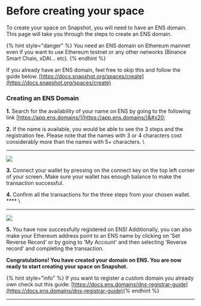 # Before creating your space

To create your space on Snapshot, you will need to have an ENS domain. This page will take you through the steps to create an ENS domain.&#x20;

{% hint style="danger" %}
You need an ENS domain on Ethereum mainnet even if you want to use Ethereum testnet or any other networks (Binance Smart Chain, xDAI... etc).
{% endhint %}

If you already have an ENS domain, feel free to skip this and follow the guide below. [https://docs.snapshot.org/spaces/create](https://docs.snapshot.org/spaces/create)

### **Creating an ENS Domain**

**1.**  Search for the availability of your name on ENS by going to the following link  [https://app.ens.domains/](https://app.ens.domains/)&#x20;

**2.**  If the name is available, you would be able to see the 3 steps and the registration fee. Please note that the names with 3 or 4 characters cost considerably more than the names with 5+ characters. \
****

![](https://lh6.googleusercontent.com/iE8w0jmuNrDV7jtpFPUYxB0rgSF6SKpU8OTNdVlvMaYaem1MzHglWQ9S99h2Ub-PWVJTDvOBbxGKA\_7OuNHe6-YIt003oEdvudCZG37xAuUXSmJP5PXl-1By7s8betevYzuID3c=s0)

**3.** Connect your wallet by pressing on the connect key on the top left corner of your screen. Make sure your wallet has enough balance to make the transaction successful.

**4.** Confirm all the transactions for the three steps from your chosen wallet. **** \
****

![](https://lh5.googleusercontent.com/d11GatKZ1P25f-uE1RphuiPEEf1V5ni-zX4hF4CKJYWaZUKWojmdbDw5wxxudYRVJMzoGxmP9MNhsh-lYVJEWdFu5zurWD1DXOkoYr6gMznyIRf0roFCuBXaimPdbmiqx\_QNnqY=s0)

**5.** You have now successfully registered on ENS! Additionally, you can also make your Ethereum address point to an ENS name by clicking on ‘Set Reverse Record’ or by going to 'My Account' and then selecting 'Reverse record' and completing the transaction.

**Congratulations! You have created your domain on ENS. You are now ready to start creating your space on Snapshot.**

{% hint style="info" %}
If you want to register a custom domain you already own check out this guide: [https://docs.ens.domains/dns-registrar-guide](https://docs.ens.domains/dns-registrar-guide)​
{% endhint %}

****
